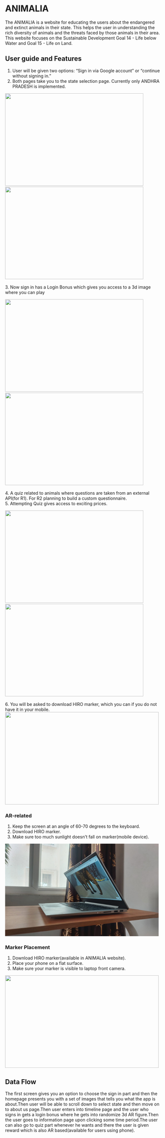 # ANIMALIA
The ANIMALIA is a website for educating the users about the endangered and extinct animals in their state. This helps the user in understanding the rich diversity of animals and the threats faced by those animals in their area. <br />
This website focuses on the Sustainable Development Goal 14 - Life below Water and Goal 15 - Life on Land. 

## User guide and Features
1. User will be given two  options: “Sign in via Google account” or “continue without signing in.”
2. Both pages take you to the state selection page. Currently only ANDHRA PRADESH is implemented.
<p float="left">
<img src="https://user-images.githubusercontent.com/73455820/138790180-b021c7a8-7b39-44d8-a60e-f60a7f93bbf4.png" height="300" width="450"/>
<img src="https://user-images.githubusercontent.com/73455820/138790238-2f40de0a-bdbb-4b6d-b5ea-2c5bba2094f4.png" height="300" width="450"/>
</p>
3. Now sign in has a Login Bonus which gives you access to a 3d image where you can play
<p float="left">
<img src="https://user-images.githubusercontent.com/73455820/138790367-af3c3862-5c0c-4902-9f7a-d205b8381e84.png" height="300" width="450"/>
<img src="https://user-images.githubusercontent.com/73455820/138790408-5fbbbe78-0568-4a02-95f2-1155e6bfe524.png" height="300" width="450"/>
</p>
4. A quiz related to animals where questions are taken from an external API(for R1). For R2 planning to build a custom questionnaire. <br />
5. Attempting Quiz gives access to exciting prices.
<p float="left">
<img src="https://user-images.githubusercontent.com/70932495/144448009-adc0daa4-10a2-4220-812e-0ab896e57b6f.png" height="300" width="450"/><br />
<img src="https://user-images.githubusercontent.com/70932495/144449238-278b8188-4d09-49f0-9cc2-9d6a9cf89e4c.png" height="300" width="450"/>
</p>
6. You will be asked to download HIRO marker, which you can if you do not have it in your mobile.
<img src="https://user-images.githubusercontent.com/73455820/138791372-7ddf6647-0a2d-4a8a-831d-edaba05f7a4e.png" height="300" width="500"/>

### AR-related
1. Keep the screen at an angle of 60-70 degrees to the keyboard.
2. Download HIRO marker.
3. Make sure too much sunlight doesn't fall on marker(mobile device).
<img src="https://github.com/BobbaRuthvik/ANIMALIA/blob/master/readme_imgs/WhatsApp%20Image%202021-10-25%20at%2011.34.05%20PM.jpeg" height="300" width="500"/>

### Marker Placement
1. Download HIRO marker(available in ANIMALIA website).
2. Place your phone on a flat surface.
3. Make sure your marker is visible to laptop front camera.
<img src="https://user-images.githubusercontent.com/73455820/138789536-b4861535-29f8-4d4b-a8c4-765537d34d8f.jpeg" height="300" width="500"/>

## Data Flow
The first screen gives you an option to choose the sign in part and then the homepage presents you with a set of images that tells you what the app is about.Then user will be able to scroll down to select state and then move on to about us page.Then user enters into timeline page and the user who signs in gets a login bonus where he gets into randomize 3d AR figure.Then the user goes to information page upon clicking some time period.The user can also go to quiz part whenever he wants and there the user is given reward which is also AR based(available for users using phone).




